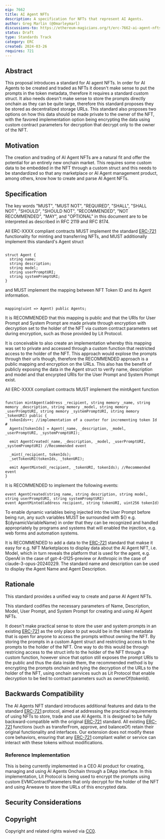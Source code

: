 ```yaml
---
eip: 7662
title: AI Agent NFTs
description: A specification for NFTs that represent AI Agents.
author: Greg Marlin (@0marleymarl)
discussions-to: https://ethereum-magicians.org/t/erc-7662-ai-agent-nfts/19371
status: Draft
type: Standards Track
category: ERC
created: 2024-03-26
requires: 721
---
```


## Abstract

This proposal introduces a standard for AI agent NFTs. In order for AI Agents to be created and traded as NFTs it doesn't make sense to put the prompts in the token metadata, therefore it requires a standard custom struct. It also needs doesn't make sense to store the prompts directly onchain as they can be quite large, therefore this standard proposes they be stored as decentralized storage URLs. This standard also proposes two options on how this data should be made private to the owner of the NFT, with the favored implementation option being encrypting the data using custom contract parameters for decryption that decrypt only to the owner of the NFT. 

## Motivation

The creation and trading of AI Agent NFTs are a natural fit and offer the potential for an entirely new onchain market. This requires some custom data to be embedded in the NFT through a custom struct and this needs to be standardized so that any marketplace or AI Agent management product, among others, know how to create and parse AI Agent NFTs.  


## Specification

The key words "MUST", "MUST NOT", "REQUIRED", "SHALL", "SHALL NOT", "SHOULD", "SHOULD NOT", "RECOMMENDED", "NOT RECOMMENDED", "MAY", and "OPTIONAL" in this document are to be interpreted as described in RFC 2119 and RFC 8174.


All ERC-XXXX compliant contracts MUST implement the standard [ERC-721](./eip-721.md) functionality for minting and transferring NFTs, and MUST additionally implement this standard's Agent struct

```solidity
   
struct Agent {
  string name;
  string description;
  string model;
  string userPromptURI;
  string systemPromptURI;
}
```

and MUST implement the mapping between NFT Token ID and its Agent information.

```solidity
   
mapping(uint => Agent) public Agents;
```

It is RECOMMENDED that this mapping is public and that the URIs for User Prompt and System Prompt are made private through encryption with decryption set to the holder of the NFT via custom contract parameters set during encryption, such as those provided by Lit Protocol. 

It is conceivable to also create an implementation whereby this mapping was set to private and accessed through a custom function that restricted access to the holder of the NFT. This approach would explose the prompts through their urls though, therefore the RECOMMENDED approach is a public mapping and encryption on the URLs. This also has the benefit of publicly exposing the data in the Agent struct to verify name, description and model and that encyrpted URIs for the User Prompt and System Prompt exist. 

All ERC-XXXX compliant contracts MUST implement the mintAgent function

```solidity
   
function mintAgent(address _recipient, string memory _name, string memory _description, string memory _model, string memory _userPromptURI, string memory _systemPromptURI, string memory _tokenURI) public {
  tokenIds++; //implementation of a counter for incrementing token Id #
  Agents[tokenIds] = Agent(_name, _description, _model, _userPromptURI, _systemPromptURI);

  emit AgentCreated(_name, _description, _model, _userPromptURI, _systemPromptURI) //Recommended event

  _mint(_recipient, tokenIds);
  _setTokenURI(tokenIds, _tokenURI);

  emit AgentMinted(_recipient, _tokenURI, tokenIds); //Recommended event
}
```

It is RECOMMENDED to implement the following events: 

```solidity
event AgentCreated(string name, string description, string model, string userPromptURI, string systemPromptURI)
event AgentMinted(address recipient, string tokenURI, uint256 tokenId)

```

To enable dynamic variables being injected into the User Prompt before being run, any such variables MUST be surrounded with ${} e.g. ${dynamicVariableName} in order that they can be recognized and handled appropriately by programs and systems that will enabled the injection, e.g. web forms and automation systems. 

It is RECOMMENDED to add a data to the [ERC-721](./eip-721.md) standard that makse it easy for e.g. NFT Marketplaces to display data about the AI Agent NFT, i.e. Model, which in turn reveals the platform that is used for the agent, e.g. OpenAI in the case of gpt-4-0125-preview or Anthropic in the case of claude-3-opus-20240229. The standard name and description can be used to display the Agent Name and Agent Description. 

## Rationale

This standard provides a unified way to create and parse AI Agent NFTs. 

This standard codifies the necessary parameters of Name, Description, Model, User Prompt, and System Prompt for creating and using AI Agent NFTs. 

It doesn't make practical sense to store the user and system prompts in an existing [ERC-721](./eip-721.md) as the only place to put would be in the token metadata that is open for anyone to access the prompts without owning the NFT. By storing the prompts in a custom Agent struct and restricting access to the prompts to the holder of the NFT.  One way to do this would be through restricing access to the struct info to the holder of the NFT through a custom function, however since that option still exposes the prompt URIs to the public and thus the data inside them, the recommended method is by encrypting the prompts onchain and tying the decryption of the URLs to the holder of the NFT, using onchain services such as Lit Protocol that enable decryption to be tied to contract parameters such as ownerOf(tokenId).
 

## Backwards Compatibility

The AI Agents NFT standard introduces additional features and data to the standard [ERC-721](./eip-721.md) protocol, aimed at addressing the practical requirements of using NFTs to store, trade and use AI Agents. It is designed to be fully backward-compatible with the original [ERC-721](./eip-721.md) standard.  All existing [ERC-721](./eip-721.md) functions (such as transferFrom, approve, and balanceOf) retain their original functionality and interfaces. Our extension does not modify these core behaviors, ensuring that any [ERC-721](./eip-721.md) compliant wallet or service can interact with these tokens without modifications.

### Reference Implementation

This is being currently implemented in a CEO AI product for creating, managing and using AI Agents Onchain through a DApp interface. In this implementation, Lit Protocol is being used to encrypt the prompts using custom EVMContractParameters that only decrypt for the holder of the NFT and using Arweave to store the URLs of this encrypted data. 

## Security Considerations


## Copyright

Copyright and related rights waived via [CC0](../LICENSE.md).